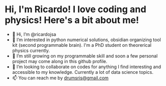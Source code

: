 # Hi, I'm Ricardo! I love coding and physics! Here's a bit about me!

- 👋 Hi, I’m @ricardojsa
- 👀 I’m interested in python numerical solutions, obsidian organizing tool kit (second programmable brain). I'm a PhD student on theorerical physics currently.
- 🌱 I’m still growing on my programmable skill and soon a few personal project may come along in this github profile.
- 💞️ I’m looking to collaborate on codes for anything I find interesting and accessible to my knowledge. Currently a lot of data science topics.
- 📫 You can reach me by <drumsris@gmail.com>

<!---
gerejere/gerejere is a ✨ special ✨ repository because its `README.md` (this file) appears on your GitHub profile.
You can click the Preview link to take a look at your changes.
--->
